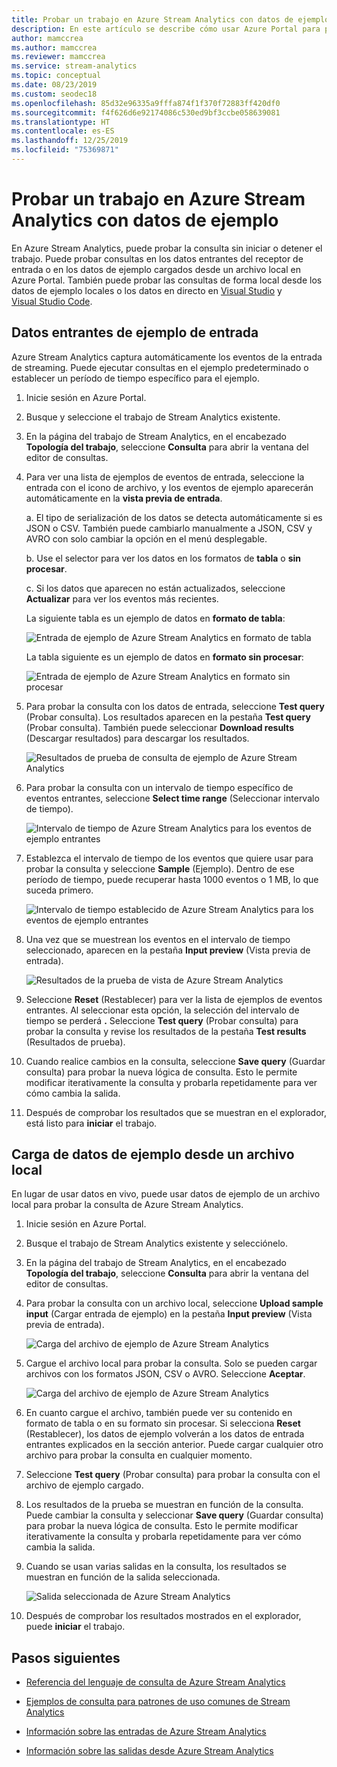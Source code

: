 ```yaml
---
title: Probar un trabajo en Azure Stream Analytics con datos de ejemplo
description: En este artículo se describe cómo usar Azure Portal para probar un trabajo de Azure Stream Analytics, crear entradas de ejemplo y cargar datos de ejemplo.
author: mamccrea
ms.author: mamccrea
ms.reviewer: mamccrea
ms.service: stream-analytics
ms.topic: conceptual
ms.date: 08/23/2019
ms.custom: seodec18
ms.openlocfilehash: 85d32e96335a9fffa874f1f370f72883ff420df0
ms.sourcegitcommit: f4f626d6e92174086c530ed9bf3ccbe058639081
ms.translationtype: HT
ms.contentlocale: es-ES
ms.lasthandoff: 12/25/2019
ms.locfileid: "75369871"
---
```

# <a name="test-an-azure-stream-analytics-job-with-sample-data"></a>Probar un trabajo en Azure Stream Analytics con datos de ejemplo

En Azure Stream Analytics, puede probar la consulta sin iniciar o detener el trabajo. Puede probar consultas en los datos entrantes del receptor de entrada o en los datos de ejemplo cargados desde un archivo local en Azure Portal. También puede probar las consultas de forma local desde los datos de ejemplo locales o los datos en directo en [Visual Studio](stream-analytics-live-data-local-testing.md) y [Visual Studio Code](visual-studio-code-local-run-live-input.md).

## <a name="sample-incoming-data-from-input"></a>Datos entrantes de ejemplo de entrada

Azure Stream Analytics captura automáticamente los eventos de la entrada de streaming. Puede ejecutar consultas en el ejemplo predeterminado o establecer un período de tiempo específico para el ejemplo.

1. Inicie sesión en Azure Portal.

2. Busque y seleccione el trabajo de Stream Analytics existente.

3. En la página del trabajo de Stream Analytics, en el encabezado **Topología del trabajo**, seleccione **Consulta** para abrir la ventana del editor de consultas. 

4. Para ver una lista de ejemplos de eventos de entrada, seleccione la entrada con el icono de archivo, y los eventos de ejemplo aparecerán automáticamente en la **vista previa de entrada**.

   a. El tipo de serialización de los datos se detecta automáticamente si es JSON o CSV. También puede cambiarlo manualmente a JSON, CSV y AVRO con solo cambiar la opción en el menú desplegable.
    
   b. Use el selector para ver los datos en los formatos de **tabla** o **sin procesar**.
    
   c. Si los datos que aparecen no están actualizados, seleccione **Actualizar** para ver los eventos más recientes.

   La siguiente tabla es un ejemplo de datos en **formato de tabla**:

   ![Entrada de ejemplo de Azure Stream Analytics en formato de tabla](./media/stream-analytics-test-query/asa-sample-table.png)

   La tabla siguiente es un ejemplo de datos en **formato sin procesar**:

   ![Entrada de ejemplo de Azure Stream Analytics en formato sin procesar](./media/stream-analytics-test-query/asa-sample-raw.png)

5. Para probar la consulta con los datos de entrada, seleccione **Test query** (Probar consulta). Los resultados aparecen en la pestaña **Test query** (Probar consulta). También puede seleccionar **Download results** (Descargar resultados) para descargar los resultados.

   ![Resultados de prueba de consulta de ejemplo de Azure Stream Analytics](./media/stream-analytics-test-query/asa-test-query.png)

6. Para probar la consulta con un intervalo de tiempo específico de eventos entrantes, seleccione **Select time range** (Seleccionar intervalo de tiempo).
   
   ![Intervalo de tiempo de Azure Stream Analytics para los eventos de ejemplo entrantes](./media/stream-analytics-test-query/asa-select-time-range.png)

7. Establezca el intervalo de tiempo de los eventos que quiere usar para probar la consulta y seleccione **Sample** (Ejemplo). Dentro de ese período de tiempo, puede recuperar hasta 1000 eventos o 1 MB, lo que suceda primero.

   ![Intervalo de tiempo establecido de Azure Stream Analytics para los eventos de ejemplo entrantes](./media/stream-analytics-test-query/asa-set-time-range.png)

8. Una vez que se muestrean los eventos en el intervalo de tiempo seleccionado, aparecen en la pestaña **Input preview** (Vista previa de entrada).

   ![Resultados de la prueba de vista de Azure Stream Analytics](./media/stream-analytics-test-query/asa-view-test-results.png)

9. Seleccione **Reset** (Restablecer) para ver la lista de ejemplos de eventos entrantes. Al seleccionar esta opción, la selección del intervalo de tiempo se perderá **.** Seleccione **Test query** (Probar consulta) para probar la consulta y revise los resultados de la pestaña **Test results** (Resultados de prueba).

10. Cuando realice cambios en la consulta, seleccione **Save query** (Guardar consulta) para probar la nueva lógica de consulta. Esto le permite modificar iterativamente la consulta y probarla repetidamente para ver cómo cambia la salida.

11. Después de comprobar los resultados que se muestran en el explorador, está listo para **iniciar** el trabajo.

## <a name="upload-sample-data-from-a-local-file"></a>Carga de datos de ejemplo desde un archivo local

En lugar de usar datos en vivo, puede usar datos de ejemplo de un archivo local para probar la consulta de Azure Stream Analytics.

1. Inicie sesión en Azure Portal.
   
2. Busque el trabajo de Stream Analytics existente y selecciónelo.

3. En la página del trabajo de Stream Analytics, en el encabezado **Topología del trabajo**, seleccione **Consulta** para abrir la ventana del editor de consultas.

4. Para probar la consulta con un archivo local, seleccione **Upload sample input** (Cargar entrada de ejemplo) en la pestaña **Input preview** (Vista previa de entrada). 

   ![Carga del archivo de ejemplo de Azure Stream Analytics](./media/stream-analytics-test-query/asa-upload-sample-file.png)

5. Cargue el archivo local para probar la consulta. Solo se pueden cargar archivos con los formatos JSON, CSV o AVRO. Seleccione **Aceptar**.

   ![Carga del archivo de ejemplo de Azure Stream Analytics](./media/stream-analytics-test-query/asa-upload-sample-json-file.png)

6. En cuanto cargue el archivo, también puede ver su contenido en formato de tabla o en su formato sin procesar. Si selecciona **Reset** (Restablecer), los datos de ejemplo volverán a los datos de entrada entrantes explicados en la sección anterior. Puede cargar cualquier otro archivo para probar la consulta en cualquier momento.

7. Seleccione **Test query** (Probar consulta) para probar la consulta con el archivo de ejemplo cargado.

8. Los resultados de la prueba se muestran en función de la consulta. Puede cambiar la consulta y seleccionar **Save query** (Guardar consulta) para probar la nueva lógica de consulta. Esto le permite modificar iterativamente la consulta y probarla repetidamente para ver cómo cambia la salida.

9. Cuando se usan varias salidas en la consulta, los resultados se muestran en función de la salida seleccionada. 

   ![Salida seleccionada de Azure Stream Analytics](./media/stream-analytics-test-query/asa-sample-test-selected-output.png)

10. Después de comprobar los resultados mostrados en el explorador, puede **iniciar** el trabajo.

## <a name="next-steps"></a>Pasos siguientes

* [Referencia del lenguaje de consulta de Azure Stream Analytics](https://docs.microsoft.com/stream-analytics-query/stream-analytics-query-language-reference)

* [Ejemplos de consulta para patrones de uso comunes de Stream Analytics](stream-analytics-stream-analytics-query-patterns.md)

* [Información sobre las entradas de Azure Stream Analytics](stream-analytics-add-inputs.md)

* [Información sobre las salidas desde Azure Stream Analytics](stream-analytics-define-outputs.md)

